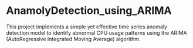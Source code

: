 # AnamolyDetection_using_ARIMA
This project implements a simple yet effective time series anomaly detection model to identify abnormal CPU usage patterns using the ARIMA (AutoRegressive Integrated Moving Average) algorithm.
